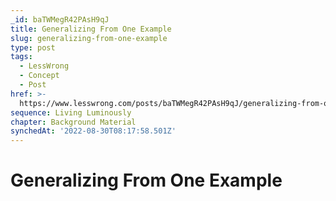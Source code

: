 ```yaml
---
_id: baTWMegR42PAsH9qJ
title: Generalizing From One Example
slug: generalizing-from-one-example
type: post
tags:
  - LessWrong
  - Concept
  - Post
href: >-
  https://www.lesswrong.com/posts/baTWMegR42PAsH9qJ/generalizing-from-one-example
sequence: Living Luminously
chapter: Background Material
synchedAt: '2022-08-30T08:17:58.501Z'
---
```


# Generalizing From One Example
